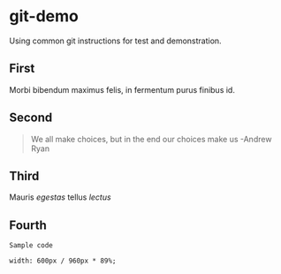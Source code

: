 # git-demo
Using common git instructions for test and demonstration.

## First
Morbi bibendum  maximus felis, in fermentum  purus finibus id.

## Second
> We all make choices, but in the end our choices make us -Andrew Ryan

## **Third**

Mauris *egestas* tellus *lectus*

## Fourth

`Sample code`
``` [SCSS]
width: 600px / 960px * 89%;
```
